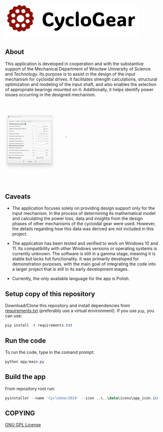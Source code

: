 ![image info](data/icons/app_logo.png)

## About
This application is developed in cooperation and with the substantive support of the Mechanical Department of Wrocław University of Science and Technology. Its purpose is to assist in the design of the input mechanism for cycloidal drives. It facilitates strength calculations, structural optimization and modeling of the input shaft, and also enables the selection of appropriate bearings mounted on it. Additionally, it helps identify power losses occurring in the designed mechanism.

![Example GIF](data/icons/demo.gif)

## Caveats
- The application focuses solely on providing design support only for the input mechanism. In the process of determining its mathematical model and calculating the power loss, data and insights from the design phases of other mechanisms of the cycloidal gear were used. However, the details regarding how this data was derived are not included in this project.

- The application has been tested and verified to work on Windows 10 and 11. Its compatibility with other Windows versions or operating systems is currently unknown. The software is still in a gamma stage, meaning it is stable but lacks full functionality. It was primarily developed for demonstration purposes, with the main goal of integrating the code into a larger project that is still in its early development stages.

- Currently, the only available language for the app is Polish.

## Setup copy of this repository 
Download/Clone this repository and install dependencies from [requirements.txt](requirements.txt) (preferably use a virtual environment). If you use ```pip```, you can use:

```ps1
pip install -r requirements.txt
```
## Run the code
To run the code, type in the comand prompt:

```ps1
python app/main.py
```

## Build the app
From repository root run:

```ps1
pyinstaller --name 'CycloGear2024' --icon ..\..\data\icons\app_icon.ico --noconsole --distpath .\build\dist --specpath .\build\spec .\app\main.py ; Copy-Item -Path ".\data" -Destination ".\build\dist\CycloGear2024\data" -Recurse
```

## COPYING
[GNU GPL License](COPYING)
